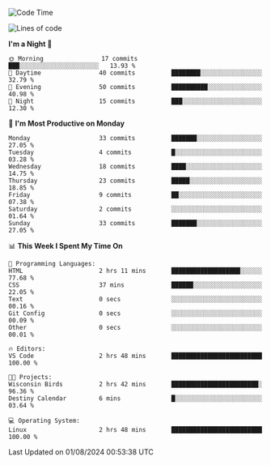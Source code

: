 <!--START_SECTION:waka-->
![Code Time](http://img.shields.io/badge/Code%20Time-205%20hrs%2035%20mins-blue)

![Lines of code](https://img.shields.io/badge/From%20Hello%20World%20I%27ve%20Written-15.7%20thousand%20lines%20of%20code-blue)

**I'm a Night 🦉** 

```text
🌞 Morning                17 commits          ███░░░░░░░░░░░░░░░░░░░░░░   13.93 % 
🌆 Daytime                40 commits          ████████░░░░░░░░░░░░░░░░░   32.79 % 
🌃 Evening                50 commits          ██████████░░░░░░░░░░░░░░░   40.98 % 
🌙 Night                  15 commits          ███░░░░░░░░░░░░░░░░░░░░░░   12.30 % 
```
📅 **I'm Most Productive on Monday** 

```text
Monday                   33 commits          ███████░░░░░░░░░░░░░░░░░░   27.05 % 
Tuesday                  4 commits           █░░░░░░░░░░░░░░░░░░░░░░░░   03.28 % 
Wednesday                18 commits          ████░░░░░░░░░░░░░░░░░░░░░   14.75 % 
Thursday                 23 commits          █████░░░░░░░░░░░░░░░░░░░░   18.85 % 
Friday                   9 commits           ██░░░░░░░░░░░░░░░░░░░░░░░   07.38 % 
Saturday                 2 commits           ░░░░░░░░░░░░░░░░░░░░░░░░░   01.64 % 
Sunday                   33 commits          ███████░░░░░░░░░░░░░░░░░░   27.05 % 
```


📊 **This Week I Spent My Time On** 

```text
💬 Programming Languages: 
HTML                     2 hrs 11 mins       ███████████████████░░░░░░   77.68 % 
CSS                      37 mins             ██████░░░░░░░░░░░░░░░░░░░   22.05 % 
Text                     0 secs              ░░░░░░░░░░░░░░░░░░░░░░░░░   00.16 % 
Git Config               0 secs              ░░░░░░░░░░░░░░░░░░░░░░░░░   00.09 % 
Other                    0 secs              ░░░░░░░░░░░░░░░░░░░░░░░░░   00.01 % 

🔥 Editors: 
VS Code                  2 hrs 48 mins       █████████████████████████   100.00 % 

🐱‍💻 Projects: 
Wisconsin Birds          2 hrs 42 mins       ████████████████████████░   96.36 % 
Destiny Calendar         6 mins              █░░░░░░░░░░░░░░░░░░░░░░░░   03.64 % 

💻 Operating System: 
Linux                    2 hrs 48 mins       █████████████████████████   100.00 % 
```


 Last Updated on 01/08/2024 00:53:38 UTC
<!--END_SECTION:waka-->
